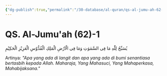 ```yaml
---
{"dg-publish":true,"permalink":"/30-database/al-quran/qs-al-jumu-ah-62-1/"}
---
```



# QS. Al-Jumu'ah (62)-1
يُسَبِّحُ لِلّٰهِ مَا فِى السَّمٰوٰتِ وَمَا فِى الْاَرْضِ الْمَلِكِ الْقُدُّوْسِ الْعَزِيْزِ الْحَكِيْمِ 

Artinya: *"Apa yang ada di langit dan apa yang ada di bumi senantiasa bertasbih kepada Allah. Maharaja, Yang Mahasuci, Yang Mahaperkasa, Mahabijaksana."*
